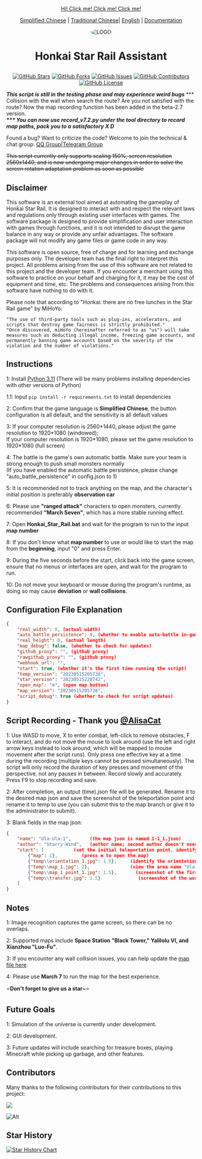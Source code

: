 <div align="center">

[Hi! Click me! Click me! Click me!](#instructions)

[Simplified Chinese](README.md) | [Traditional Chinese](README_CHT.md)| [English](README_EN.md) | [Documentation](https://sra.cyber-cn.top/)
 
<img alt="LOGO" src="../../blob/map/temp/love!.png" style="border-radius:50%">

<h1 align="center">

Honkai Star Rail Assistant

</h1>
 
[![GitHub Stars](https://img.shields.io/github/stars/Starry-Wind/StarRailAssistant?style=flat-square)](https://github.com/Starry-Wind/StarRailAssistant/stargazers)
[![GitHub Forks](https://img.shields.io/github/forks/Starry-Wind/StarRailAssistant?style=flat-square)](https://github.com/Starry-Wind/StarRailAssistant/network)
[![GitHub Issues](https://img.shields.io/github/issues/Starry-Wind/StarRailAssistant?style=flat-square)](https://github.com/Starry-Wind/StarRailAssistant/issues)
[![GitHub Contributors](https://img.shields.io/github/contributors/Starry-Wind/StarRailAssistant?style=flat-square)](https://github.com/Starry-Wind/StarRailAssistant/graphs/contributors)
[![GitHub License](https://img.shields.io/github/license/Starry-Wind/StarRailAssistant?style=flat-square)](https://github.com/Starry-Wind/StarRailAssistant/blob/main/LICENSE)
</div>

*****This script is still in the testing phase and may experience weird bugs*****
*** Collision with the wall when search the route? Are you not satisfied with the route? Now the map recording function has been added in the beta-2.7 version.***<br>
*** You can now use record_v7.2.py under the tool directory to record map paths, pack you to a satisfactory X D***

Found a bug? Want to criticize the code? Welcome to join the technical & chat group: [QQ Group](https://qm.qq.com/cgi-bin/qm/qr?k=xdCO46fHlVcY7D2L7elXzqcxL3nyTGnW&jump_from=webapi&authKey=uWZooQ2szv+nG/re7luCKn8LW1KibSb0vvi0FycA45Mglm5AGM1GP2iJ+SiWmDwg)|[Telegram Group](https://t.me/+yeQEhnuT9O41NDM1)<br>

~~This script currently only supports scaling 150%, screen resolution 2560x1440, and is now undergoing major changes in order to solve the screen rotation adaptation problem as soon as possible~~

## Disclaimer
This software is an external tool aimed at automating the gameplay of Honkai Star Rail. It is designed to interact with and respect the relevant laws and regulations only through existing user interfaces with games. The software package is designed to provide simplification and user interaction with games through functions, and it is not intended to disrupt the game balance in any way or provide any unfair advantages. The software package will not modify any game files or game code in any way.

This software is open source, free of charge and for learning and exchange purposes only. The developer team has the final right to interpret this project. All problems arising from the use of this software are not related to this project and the developer team. If you encounter a merchant using this software to practice on your behalf and charging for it, it may be the cost of equipment and time, etc. The problems and consequences arising from this software have nothing to do with it.

Please note that according to "Honkai: there are no free lunches in the Star Rail game" by MiHoYo:

    "The use of third-party tools such as plug-ins, accelerators, and scripts that destroy game fairness is strictly prohibited."
    "Once discovered, miHoYo (hereinafter referred to as "us") will take measures such as deducting illegal income, freezing game accounts, and permanently banning game accounts based on the severity of the violation and the number of violations."

## Instructions

1: Install [Python 3.11](https://www.microsoft.com/store/productId/9NRWMJP3717K) (There will be many problems installing dependencies with other versions of Python)

1.1: Input `pip install -r requirements.txt` to install dependencies

2: Confirm that the game language is **Simplified Chinese**, the button configuration is all default, and the sensitivity is all default values

3: If your computer resolution is 2560\*1440, please adjust the game resolution to 1920\*1080 (windowed);<br>
   If your computer resolution is 1920\*1080, please set the game resolution to 1920\*1080 (full screen)

4: The battle is the game's own automatic battle. Make sure your team is strong enough to push small monsters normally<br>
   (If you have enabled the automatic battle persistence, please change "auto_battle_persistence" in config.json to 1)

5: It is recommended not to track anything on the map, and the character's initial position is preferably **observation car**

6: Please use **"ranged attack"** characters to open monsters, currently recommended **"March Seven"**, which has a more stable running effect.

7: Open **Honkai_Star_Rail.bat** and wait for the program to run to the input **map number**

8: If you don't know what **map number** to use or would like to start the map from the **beginning**, input "0" and press Enter.

9: During the five seconds before the start, click back into the game screen, ensure that no menus or interfaces are open, and wait for the program to run.

10: Do not move your keyboard or mouse during the program's runtime, as doing so may cause **deviation** or **wall collisions**.

## Configuration File Explanation
```json
{
    "real_width": 0, (actual width)
    "auto_battle_persistence": 0, (whether to enable auto-battle in-game, 1 to enable)
    "real_height": 0, (actual length)
    "map_debug": false, (whether to check for updates)
    "github_proxy": "", (github proxy)
    "rawgithub_proxy": "", (github proxy)
    "webhook_url": "",
    "start": true, (whether it's the first time running the script)
    "temp_version": "20230515205738",
    "star_version": "20230515220742",
    "open_map": "m", (open map button)
    "map_version": "20230515205738",
    "script_debug": true (whether to check for script updates)
}
```

## Script Recording - Thank you [@AlisaCat](https://github.com/AlisaCat-S)

1: Use WASD to move, X to enter combat, left-click to remove obstacles, F to interact, and do not move the mouse to look around (use the left and right arrow keys instead to look around, which will be mapped to mouse movement after the script runs). Only press one effective key at a time during the recording (multiple keys cannot be pressed simultaneously). The script will only record the duration of key presses and movement of the perspective, not any pauses in between. Record slowly and accurately. Press F9 to stop recording and save.

2: After completion, an output (time).json file will be generated. Rename it to the desired map json and save the screenshot of the teleportation point and rename it to temp to use (you can submit this to the map branch or give it to the administrator to submit).

3: Blank fields in the map json:
```json
{
    "name": "Ula-Ula-1",       (the map json is named 1-1_1.json)
    "author": "Starry-Wind",   (author name; second author doesn't overwrite the first author's name)
    "start": [           (set the initial teleportation point, identify the image, move the mouse to the center of the image, and press the key)
        {"map": 1},         (press m to open the map)
        {"temp\\orientation_1.jpg": 1.5},     (identify the orientation_1.jpg image, move the mouse to the center of the image, and press the key)
        {"temp\\map_1.jpg": 2},               (view the area name "Ula-Ula" on the map)
        {"temp\\map_1_point_1.jpg": 1.5},       (screenshot of the first teleportation point)
        {"temp\\transfer.jpg": 1.5}              (screenshot of the word "Transfer")
    ]
}
```

## Notes

1: Image recognition captures the game screen, so there can be no overlaps.

2: Supported maps include **Space Station "Black Tower," Yalilolu VI, and Xianzhou "Luo-Fu"**.

3: If you encounter any wall collision issues, you can help update the [map file here](https://github.com/Starry-Wind/StarRailAssistant/tree/map).

4: Please use **March 7** to run the map for the best experience.

⭐**Don't forget to give us a star~**⭐

## Future Goals

1: Simulation of the universe is currently under development.

2: GUI development.

3: Future updates will include searching for treasure boxes, playing Minecraft while picking up garbage, and other features.

## Contributors

Many thanks to the following contributors for their contributions to this project:

<a href="https://github.com/Starry-Wind/StarRailAssistant/graphs/contributors">

  <img src="https://contrib.rocks/image?repo=Starry-Wind/StarRailAssistant" />

</a>

![Alt](https://repobeats.axiom.co/api/embed/79d87540c597fc0b30893860e7b92da60c555fa9.svg "Repobeats analytics image")

## Star History

[![Star History Chart](https://api.star-history.com/svg?repos=Starry-Wind/Honkai-Star-Rail&type=Date)](https://star-history.com/#Starry-Wind/Honkai-Star-Rail&Date)
